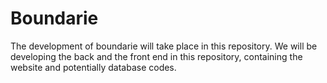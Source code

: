 # Boundarie
The development of boundarie will take place in this repository. We will be developing the back and the front end in this repository, containing the website and potentially database codes.

